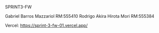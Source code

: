 SPRINT3-FW

Gabriel Barros Mazzariol RM:555410
Rodrigo Akira Hirota Mori RM:555384

Vercel: https://sprint-3-fw-01.vercel.app/
